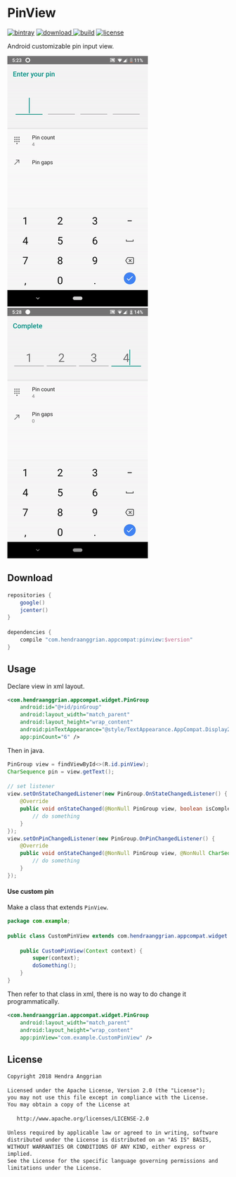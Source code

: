 PinView
=======
[![bintray](https://img.shields.io/badge/bintray-appcompat-brightgreen.svg)](https://bintray.com/hendraanggrian/appcompat)
[![download](https://api.bintray.com/packages/hendraanggrian/appcompat/pinview/images/download.svg) ](https://bintray.com/hendraanggrian/appcompat/pinview/_latestVersion)
[![build](https://travis-ci.com/hendraanggrian/pinview.svg)](https://travis-ci.com/hendraanggrian/pinview)
[![license](https://img.shields.io/badge/license-Apache--2.0-blue.svg)](http://www.apache.org/licenses/LICENSE-2.0)

Android customizable pin input view.

![demo1][demo1]
![demo2][demo2]

Download
--------
```gradle
repositories {
    google()
    jcenter()
}

dependencies {
    compile "com.hendraanggrian.appcompat:pinview:$version"
}
```

Usage
-----
Declare view in xml layout.

```xml
<com.hendraanggrian.appcompat.widget.PinGroup
    android:id="@+id/pinGroup"
    android:layout_width="match_parent"
    android:layout_height="wrap_content"
    android:pinTextAppearance="@style/TextAppearance.AppCompat.Display2"
    app:pinCount="6" />
```

Then in java.

```java
PinGroup view = findViewById<>(R.id.pinView);
CharSequence pin = view.getText();

// set listener
view.setOnStateChangedListener(new PinGroup.OnStateChangedListener() {
    @Override
    public void onStateChanged(@NonNull PinGroup view, boolean isComplete) {
        // do something
    }
});
view.setOnPinChangedListener(new PinGroup.OnPinChangedListener() {
    @Override
    public void onStateChanged(@NonNull PinGroup view, @NonNull CharSequence pin) {
        // do something
    }
});
```

#### Use custom pin

Make a class that extends `PinView`.

```java
package com.example;

public class CustomPinView extends com.hendraanggrian.appcompat.widget.PinView {
    
    public CustomPinView(Context context) {
        super(context);
        doSomething();
    }
}
```

Then refer to that class in xml, there is no way to do change it programmatically.

```xml
<com.hendraanggrian.appcompat.widget.PinGroup
    android:layout_width="match_parent"
    android:layout_height="wrap_content"
    app:pinView="com.example.CustomPinView" />
```

License
-------
    Copyright 2018 Hendra Anggrian

    Licensed under the Apache License, Version 2.0 (the "License");
    you may not use this file except in compliance with the License.
    You may obtain a copy of the License at

       http://www.apache.org/licenses/LICENSE-2.0

    Unless required by applicable law or agreed to in writing, software
    distributed under the License is distributed on an "AS IS" BASIS,
    WITHOUT WARRANTIES OR CONDITIONS OF ANY KIND, either express or implied.
    See the License for the specific language governing permissions and
    limitations under the License.

[demo1]: /art/demo1.gif
[demo2]: /art/demo2.gif
